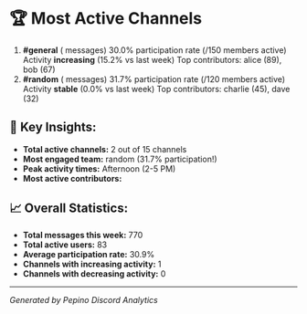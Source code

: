 # 🏆 Most Active Channels

1. **#general** ( messages)
30.0% participation rate (/150 members active)
Activity **increasing** (15.2% vs last week)
Top contributors: alice (89), bob (67)
2. **#random** ( messages)
31.7% participation rate (/120 members active)
Activity **stable** (0.0% vs last week)
Top contributors: charlie (45), dave (32)

## 🎯 Key Insights:
- **Total active channels:** 2 out of 15 channels
- **Most engaged team:** random (31.7% participation!)
- **Peak activity times:** Afternoon (2-5 PM)
- **Most active contributors:** 
## 📈 Overall Statistics:
- **Total messages this week:** 770
- **Total active users:** 83
- **Average participation rate:** 30.9%
- **Channels with increasing activity:** 1
- **Channels with decreasing activity:** 0

---
*Generated by Pepino Discord Analytics* 